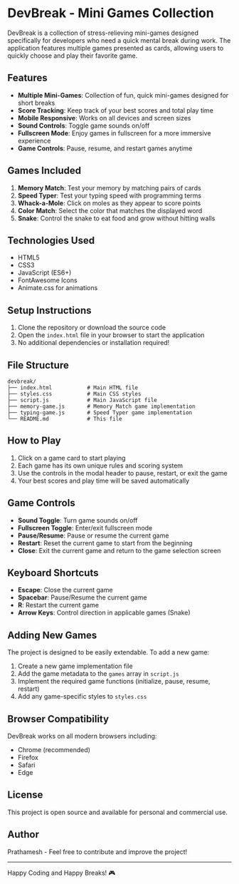 # DevBreak - Mini Games Collection

DevBreak is a collection of stress-relieving mini-games designed specifically for developers who need a quick mental break during work. The application features multiple games presented as cards, allowing users to quickly choose and play their favorite game.

## Features

- **Multiple Mini-Games**: Collection of fun, quick mini-games designed for short breaks
- **Score Tracking**: Keep track of your best scores and total play time
- **Mobile Responsive**: Works on all devices and screen sizes
- **Sound Controls**: Toggle game sounds on/off
- **Fullscreen Mode**: Enjoy games in fullscreen for a more immersive experience
- **Game Controls**: Pause, resume, and restart games anytime

## Games Included

1. **Memory Match**: Test your memory by matching pairs of cards
2. **Speed Typer**: Test your typing speed with programming terms
3. **Whack-a-Mole**: Click on moles as they appear to score points
4. **Color Match**: Select the color that matches the displayed word
5. **Snake**: Control the snake to eat food and grow without hitting walls

## Technologies Used

- HTML5
- CSS3
- JavaScript (ES6+)
- FontAwesome Icons
- Animate.css for animations

## Setup Instructions

1. Clone the repository or download the source code
2. Open the `index.html` file in your browser to start the application
3. No additional dependencies or installation required!

## File Structure

```
devbreak/
├── index.html           # Main HTML file
├── styles.css           # Main CSS styles
├── script.js            # Main JavaScript file
├── memory-game.js       # Memory Match game implementation
├── typing-game.js       # Speed Typer game implementation
└── README.md            # This file
```

## How to Play

1. Click on a game card to start playing
2. Each game has its own unique rules and scoring system
3. Use the controls in the modal header to pause, restart, or exit the game
4. Your best scores and play time will be saved automatically

## Game Controls

- **Sound Toggle**: Turn game sounds on/off
- **Fullscreen Toggle**: Enter/exit fullscreen mode
- **Pause/Resume**: Pause or resume the current game
- **Restart**: Reset the current game to start from the beginning
- **Close**: Exit the current game and return to the game selection screen

## Keyboard Shortcuts

- **Escape**: Close the current game
- **Spacebar**: Pause/Resume the current game
- **R**: Restart the current game
- **Arrow Keys**: Control direction in applicable games (Snake)

## Adding New Games

The project is designed to be easily extendable. To add a new game:

1. Create a new game implementation file
2. Add the game metadata to the `games` array in `script.js`
3. Implement the required game functions (initialize, pause, resume, restart)
4. Add any game-specific styles to `styles.css`

## Browser Compatibility

DevBreak works on all modern browsers including:
- Chrome (recommended)
- Firefox
- Safari
- Edge

## License

This project is open source and available for personal and commercial use.

## Author

Prathamesh - Feel free to contribute and improve the project!

---

Happy Coding and Happy Breaks! 🎮
